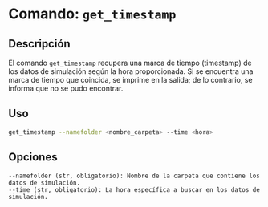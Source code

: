 
# Comando: `get_timestamp`

## Descripción

El comando `get_timestamp` recupera una marca de tiempo (timestamp) de los datos de simulación según la hora proporcionada. Si se encuentra una marca de tiempo que coincida, se imprime en la salida; de lo contrario, se informa que no se pudo encontrar.

## Uso

```bash
get_timestamp --namefolder <nombre_carpeta> --time <hora>
```

## Opciones

    --namefolder (str, obligatorio): Nombre de la carpeta que contiene los datos de simulación.
    --time (str, obligatorio): La hora específica a buscar en los datos de simulación.


